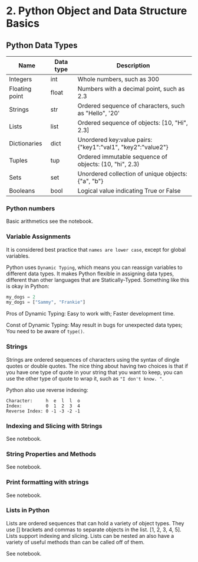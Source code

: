 # 2. Python Object and Data Structure Basics

## Python Data Types
| Name | Data type | Description |
| ----------- | ----------- | ----------- |
| Integers | int | Whole numbers, such as 300 |
| Floating point | float | Numbers with a decimal point, such as 2.3 |
| Strings | str | Ordered sequence of characters, such as "Hello", '20' |
| Lists | list | Ordered sequence of objects: [10, "Hi", 2.3] |
| Dictionaries | dict | Unordered key:value pairs: {"key1":"val1", "key2":"value2"} |
| Tuples | tup | Ordered immutable sequence of objects: (10, "hi", 2.3) |
| Sets | set | Unordered collection of unique objects: {"a", "b"} |
| Booleans | bool | Logical value indicating True or False |

### Python numbers
Basic arithmetics see the notebook. 

### Variable Assignments
It is considered best practice that `names are lower case`, except for global variables. 

Python uses `Dynamic Typing`, which means you can reassign variables to different data types. It makes Python flexible in assigning data types, different than other languages that are Statically-Typed. Something like this is okay in Python:
```python
my_dogs = 2
my_dogs = ["Sammy", "Frankie"]
```

Pros of Dynamic Typing: Easy to work with; Faster development time.

Const of Dynamic Typing: May result in bugs for unexpected data types; You need to be aware of `type()`. 

### Strings
Strings are ordered sequences of characters using the syntax of dingle quotes or double quotes. The nice thing about having two choices is that if you have one type of quote in your string that you want to keep, you can use the other type of quote to wrap it, such as `"I don't know. "`. 

Python also use reverse indexing: 
```
Character:     h  e  l  l  o
Index:         0  1  2  3  4
Reverse Index: 0 -1 -3 -2 -1
```

### Indexing and Slicing with Strings
See notebook. 

### String Properties and Methods
See notebook. 

### Print formatting with strings
See notebook. 

### Lists in Python
Lists are ordered sequences that can hold a variety of object types. They use [] brackets and commas to separate objects in the list. [1, 2, 3, 4, 5]. Lists support indexing and slicing. Lists can be nested an also have a variety of useful methods than can be called off of them. 

See notebook. 











